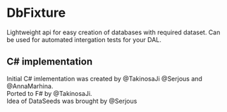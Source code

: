 # DbFixture
Lightweight api for easy creation of databases with required dataset. Can be used for automated intergation tests for your DAL.

## C# implementation
Initial C# imlementation was created by @TakinosaJi @Serjous and @AnnaMarhina.\
Ported to F# by @TakinosaJi.\
Idea of DataSeeds was brought by @Serjous
